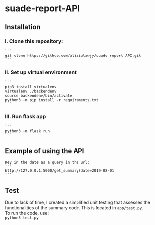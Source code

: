 # suade-report-API

## Installation
### I. Clone this repository: <br>
    ```
    git clone https://github.com/alicialawjy/suade-report-API.git
    ```

### II. Set up virtual environment
    ```
    pip3 install virtualenv
    virtualenv ./backendenv
    source backendenv/bin/activate
    python3 -m pip install -r requirements.txt
    ```

### III. Run flask app
    ```
    python3 -m flask run
    ```

## Example of using the API
    Key in the date as a query in the url:
    ```
    http://127.0.0.1:5000/get_summary?date=2019-08-01
    ```

## Test
Due to lack of time, I created a simplified unit testing that assesses the functionalities of the summary code.
This is located in `app/test.py`. </br>
To run the code, use: </br>
    ```
    python3 test.py
    ```